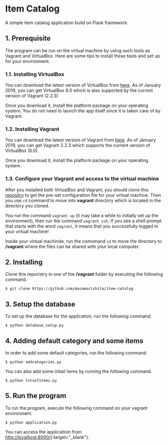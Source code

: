 # Item Catalog
A simple item catalog application build on Flask framework.

## 1. Prerequisite
The program can be run on the virtual machine by using such tools as Vagrant and VirtualBox.
Here are some tips to install these tools and set up for your environment.

### 1.1. Installing VirtualBox
You can download the latest version of VirtualBox from [here](https://www.virtualbox.org/wiki/Downloads). As of January 2019, you can get VirtualBox 6.0 which is also supported by the current version of Vagrant (2.2.3)

Once you download it, install the platform package on your operating system. You do not need to launch the app itself since it is taken care of by Vagrant.


### 1.2. Installing Vagrant
You can download the latest version of Vagrant from [here](https://www.vagrantup.com/downloads.html). As of January 2019, you can get Vagrant 2.2.3 which supports the current version of VirtualBox (6.0).

Once you download it, install the platform package on your operating system.

### 1.3. Configure your Vagrant and access to the virtual machine
After you installed both VirtualBox and Vagrant, you should clone this [repositry](https://github.com/udacity/fullstack-nanodegree-vm) to get the pre-set configuration file for your virtual machine.
Then you use `cd` command to move into **vagrant** directory which is located in the directory you cloned.

You run the command `vagrant up` (it may take a while to initially set up the environment), then run the command `vagrant ssh`.
If you see a shell prompt that starts with the word `vagrant`, it means that you successfully logged in your virtual machine!

Inside your virtual machinde, run the comomand `cd` to move the directory to **/vagrant** where the files can be shared with your local computer.


## 2. Installing
Clone this reporistry in one of the **/vagrant** folder by executing the following command.
```
$ git clone https://github.com/masamorishita/item-catalog
```

## 3. Setup the database
To set up the database for the application, run the following command.
```
$ python database_setup.py
```

## 4. Adding default category and some items
In order to add some default categories, run the following command.
```
$ python addcategories.py
```

You can also add some initail items by running the following command.
```
$ python lotsofitems.py
```

## 5. Run the program
To run the program, execute the following command on your vagrant environment.
```
$ python application.py
```

You can access the applicatioin from [http://localhost:8000/](http://localhost:8000/){:target="_blank"}.
